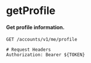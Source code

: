 getProfile
===========

#### Get profile information.

```http
GET /accounts/v1/me/profile

# Request Headers
Authorization: Bearer ${TOKEN}
```
